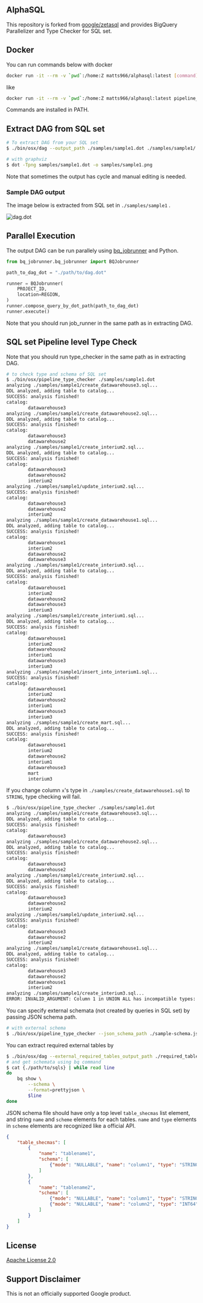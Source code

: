 ## AlphaSQL

This repository is forked from [google/zetasql](https://github.com/google/zetasql) and provides BigQuery Parallelizer and Type Checker for SQL set.

## Docker

You can run commands below with docker

```bash
docker run -it --rm -v `pwd`:/home:Z matts966/alphasql:latest [command]
```

like

```bash
docker run -it --rm -v `pwd`:/home:Z matts966/alphasql:latest pipeline_type_checker ./samples/sample1.dot
```

Commands are installed in PATH.

## Extract DAG from SQL set

```bash
# To extract DAG from your SQL set
$ ./bin/osx/dag --output_path ./samples/sample1.dot ./samples/sample1/

# with graphviz
$ dot -Tpng samples/sample1.dot -o samples/sample1.png
```

Note that sometimes the output has cycle and manual editing is needed.

### Sample DAG output

The image below is extracted from SQL set in `./samples/sample1` .

![dag.dot](samples/sample1.png)

## Parallel Execution

The output DAG can be run parallely using [bq_jobrunner](https://github.com/tsintermax/bq_jobrunner) and Python.

```Python
from bq_jobrunner.bq_jobrunner import BQJobrunner

path_to_dag_dot = "./path/to/dag.dot"

runner = BQJobrunner(
    PROJECT_ID,
    location=REGION,
)
runner.compose_query_by_dot_path(path_to_dag_dot)
runner.execute()
```

Note that you should run job_runner in the same path as in extracting DAG.

## SQL set Pipeline level Type Check

Note that you should run type_checker in the same path as in extracting DAG.

```bash
# to check type and schema of SQL set
$ ./bin/osx/pipeline_type_checker ./samples/sample1.dot
analyzing ./samples/sample1/create_datawarehouse3.sql...
DDL analyzed, adding table to catalog...
SUCCESS: analysis finished!
catalog:
        datawarehouse3
analyzing ./samples/sample1/create_datawarehouse2.sql...
DDL analyzed, adding table to catalog...
SUCCESS: analysis finished!
catalog:
        datawarehouse3
        datawarehouse2
analyzing ./samples/sample1/create_interium2.sql...
DDL analyzed, adding table to catalog...
SUCCESS: analysis finished!
catalog:
        datawarehouse3
        datawarehouse2
        interium2
analyzing ./samples/sample1/update_interium2.sql...
SUCCESS: analysis finished!
catalog:
        datawarehouse3
        datawarehouse2
        interium2
analyzing ./samples/sample1/create_datawarehouse1.sql...
DDL analyzed, adding table to catalog...
SUCCESS: analysis finished!
catalog:
        datawarehouse1
        interium2
        datawarehouse2
        datawarehouse3
analyzing ./samples/sample1/create_interium3.sql...
DDL analyzed, adding table to catalog...
SUCCESS: analysis finished!
catalog:
        datawarehouse1
        interium2
        datawarehouse2
        datawarehouse3
        interium3
analyzing ./samples/sample1/create_interium1.sql...
DDL analyzed, adding table to catalog...
SUCCESS: analysis finished!
catalog:
        datawarehouse1
        interium2
        datawarehouse2
        interium1
        datawarehouse3
        interium3
analyzing ./samples/sample1/insert_into_interium1.sql...
SUCCESS: analysis finished!
catalog:
        datawarehouse1
        interium2
        datawarehouse2
        interium1
        datawarehouse3
        interium3
analyzing ./samples/sample1/create_mart.sql...
DDL analyzed, adding table to catalog...
SUCCESS: analysis finished!
catalog:
        datawarehouse1
        interium2
        datawarehouse2
        interium1
        datawarehouse3
        mart
        interium3
```

If you change column `x`'s type in `./samples/create_datawarehouse1.sql` to `STRING`, type checking will fail.

```bash
$ ./bin/osx/pipeline_type_checker ./samples/sample1.dot
analyzing ./samples/sample1/create_datawarehouse3.sql...
DDL analyzed, adding table to catalog...
SUCCESS: analysis finished!
catalog:
        datawarehouse3
analyzing ./samples/sample1/create_datawarehouse2.sql...
DDL analyzed, adding table to catalog...
SUCCESS: analysis finished!
catalog:
        datawarehouse3
        datawarehouse2
analyzing ./samples/sample1/create_interium2.sql...
DDL analyzed, adding table to catalog...
SUCCESS: analysis finished!
catalog:
        datawarehouse3
        datawarehouse2
        interium2
analyzing ./samples/sample1/update_interium2.sql...
SUCCESS: analysis finished!
catalog:
        datawarehouse3
        datawarehouse2
        interium2
analyzing ./samples/sample1/create_datawarehouse1.sql...
DDL analyzed, adding table to catalog...
SUCCESS: analysis finished!
catalog:
        datawarehouse3
        datawarehouse2
        datawarehouse1
        interium2
analyzing ./samples/sample1/create_interium3.sql...
ERROR: INVALID_ARGUMENT: Column 1 in UNION ALL has incompatible types: STRING, INT64 [at 4:1]
```

You can specify external schemata (not created by queries in SQL set) by passing JSON schema path.

```bash
# with external schema
$ ./bin/osx/pipeline_type_checker --json_schema_path ./sample-schema.json ./samples/sample1.dot
```

You can extract required external tables by

```bash
$ ./bin/osx/dag --external_required_tables_output_path ./required_tables.txt {./path/to/sqls}
# and get schemata using bq command
$ cat {./path/to/sqls} | while read line
do
    bq show \
        --schema \
        --format=prettyjson \
        $line
done
```

JSON schema file should have only a top level `table_shecmas` list element, and string `name` and `scheme` elements for each tables. `name` and `type` elements in `scheme` elements are recognized like a official API.

```json
{
    "table_shecmas": [
        {
            "name": "tablename1",
            "schema": [
                {"mode": "NULLABLE", "name": "column1", "type": "STRING", "description": null},
            ]
        },
        {
            "name": "tablename2",
            "schema": [
                {"mode": "NULLABLE", "name": "column1", "type": "STRING", "description": null},
                {"mode": "NULLABLE", "name": "column2", "type": "INT64", "description": null},
            ]
        }
    ]
}
```

## License

[Apache License 2.0](LICENSE)

## Support Disclaimer
This is not an officially supported Google product.
